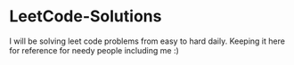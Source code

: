 # LeetCode-Solutions
I will be solving leet code problems from easy to hard daily. Keeping it here for reference for needy people including me :)
